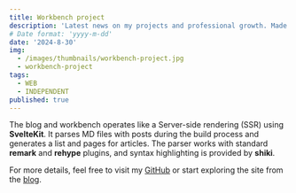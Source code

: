 ```yaml
---
title: Workbench project
description: 'Latest news on my projects and professional growth. Made with Svelte, Tailwind CSS, mdsvex'
# Date format: 'yyyy-m-dd'
date: '2024-8-30'
img:
  - /images/thumbnails/workbench-project.jpg
  - workbench-project
tags:
  - WEB
  - INDEPENDENT
published: true
---
```


The blog and workbench operates like a Server-side rendering (SSR) using **SvelteKit**. It parses MD files with posts during the build process and generates a list and pages for articles. The parser works with standard **remark** and **rehype** plugins, and syntax highlighting is provided by **shiki**.

For more details, feel free to visit my [GitHub](https://github.com/anton-loiko/anton-loiko.github.io) or start exploring the site from the [blog](/blog).
